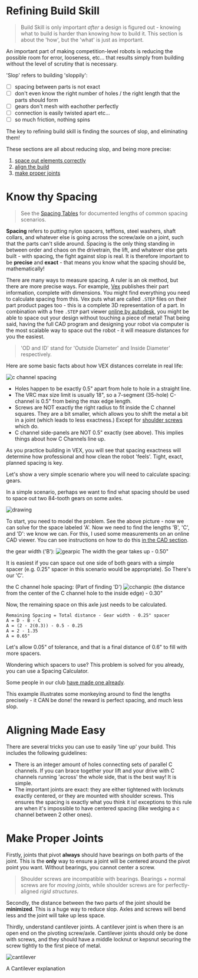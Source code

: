
# Refining Build Skill

> Build Skill is only important *after* a design is figured out - knowing what to build is harder than knowing how to build it. This section is about the 'how', but the 'what' is just as important.

An important part of making competition-level robots is reducing the possible room for error, looseness, etc... that results simply from building without the level of scrutiny that is necessary.

'Slop' refers to building 'sloppily':
* [ ] spacing between parts is not exact
* [ ] don't even know the right number of holes / the right length that the parts should form 
* [ ] gears don't mesh with eachother perfectly
* [ ] connection is easily twisted apart
etc...
* [ ] so much friction, nothing spins

The key to refining build skill is finding the sources of slop, and eliminating them!

These sections are all about reducing slop, and being more precise:
1. [space out elements correctly](articles/refining-build-skill?id=know-thy-spacing)
2. [align the build](articles/refining-build-skill?id=aligning-made-easy)
3. [make proper joints](articles/refining-build-skill?id=make-proper-joints)

# Know thy Spacing

> See the [Spacing Tables](articles/spacing-table.md) for documented lengths of common spacing scenarios.

**Spacing** refers to putting nylon spacers, tefflons, steel washers, shaft collars, and whatever else is going across the screw/axle on a joint, such that the parts can't slide around. Spacing is the only thing standing in between order and chaos on the drivetrain, the lift, and whatever else gets built - with spacing, the fight against slop is real. It is therefore important to be **precise** and **exact** - that means you know what the spacing should be, mathematically!

There are many ways to measure spacing. A ruler is an ok method, but there are more precise ways. For example, [Vex](https://www.vexrobotics.com/channel.html) publishes their part information, complete with dimensions. You might find everything you need to calculate spacing from this. Vex puts what are called `.STEP` files on their part product pages too - this is a complete 3D representation of a part. In combination with a free `.STEP` part viewer [online by autodesk](https://viewer.autodesk.com/), you might be able to space out your design without touching a piece of metal! That being said, having the full CAD program and designing your robot via computer is the most scalable way to space out the robot - it will measure distances for you the easiest.

> 'OD and ID' stand for 'Outside Diameter' and Inside Diameter' respectively.

Here are some basic facts about how VEX distances correlate in real life:

![c channel spacing](_media/refining-build-skill/c-chan-spacing.jpg)

- Holes happen to be exactly 0.5" apart from hole to hole in a straight line.
- The VRC max size limit is usually 18", so a 7-segment (35-hole) C-channel is 0.5" from being the max edge length.
- Screws are NOT exactly the right radius to fit inside the C channel squares. They are a bit smaller, which allows you to shift the metal a bit in a joint (which leads to less exactness.) Except for [shoulder screws](https://www.vexrobotics.com/all-screws.html) which do.
- C channel side-panels are NOT 0.5" exactly (see above). This implies things about how C Channels line up.

As you practice building in VEX, you will see that spacing exactness will determine how professional and how clean the robot 'feels'. Tight, exact, planned spacing is key.

Let's show a very simple scenario where you will need to calculate spacing: gears.

In a simple scenario, perhaps we want to find what spacing should be used to space out two 84-tooth gears on some axles.

![drawing](_media/refining-build-skill/cchandrawing.jpg)

To start, you need to model the problem. See the above picture - now we can solve for the space labeled 'A'. Now we need to find the lengths 'B', 'C', and 'D': we know we can. For this, I used some measurements on an online CAD viewer. You can see instructions on how to do this [in the CAD section](articles/cad.md).

the gear width ('B'):
![gearpic](_media/refining-build-skill/gearview.png)
The width the gear takes up - 0.50"

It is easiest if you can space out one side of both gears with a simple spacer (e.g. 0.25" spacer in this scenario would be appropriate). So There's our 'C'.

the C channel hole spacing: (Part of finding 'D')
![cchanpic](_media/refining-build-skill/c-channel-dimension.PNG)
(the distance from the center of the C channel hole to the inside edge) - 0.30"

Now, the remaining space on this axle just needs to be calculated. 

```
Remaining Spacing = Total distance - Gear width - 0.25" spacer
A = D - B - C
A = (2 - 2(0.3)) - 0.5 - 0.25
A = 2 - 1.35
A = 0.65"
```

Let's allow 0.05" of tolerance, and that is a final distance of 0.6"
to fill with more spacers.

Wondering which spacers to use? This problem is solved for you already, you can use a Spacing Calculator.

Some people in our club [have made one already](articles/external.md?id=spacing-calculator).

This example illustrates some monkeying around to find the lengths precisely - it CAN be done! the reward is perfect spacing, and much less slop.

# Aligning Made Easy

There are several tricks you can use to easily 'line up' your build. 
This includes the following guidelines:
- There is an integer amount of holes connecting sets of parallel C channels. If you can brace together your lift and your drive with C channels running 'across' the whole side, that is the best way! It is simple.
- The important joints are exact: they are either tightened with locknuts exactly centered, or they are mounted with shoulder screws. This ensures the spacing is exactly what you think it is! exceptions to this rule are when it's impossible to have centered spacing (like wedging a c channel between 2 other ones).

# Make Proper Joints

Firstly, joints that pivot **always** should have bearings on both parts of the joint. This is the **only** way to ensure a joint will be centered around the pivot point you want. Without bearings, you cannot center a screw.

> Shoulder screws are incompatible with bearings. Bearings + normal screws are for *moving joints*, while shoulder screws are for perfectly-aligned *rigid structures*. 

Secondly, the distance between the two parts of the joint should be **minimized**. This is a huge way to reduce slop. Axles and screws will bend less and the joint will take up less space.

Thirdly, understand cantilever joints. A cantilever joint is when there is an open end on the pivoting screw/axle. Cantilever joints should only be done with screws, and they should have a middle locknut or kepsnut securing the screw tightly to the first piece of metal.

![cantilever](_media/refining-build-skill/cantilever.jpg)

A Cantilever explanation